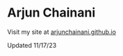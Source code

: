 # Arjun Chainani

Visit my site at [arjunchainani.github.io](www.arjunchainani.github.io/)

Updated 11/17/23
